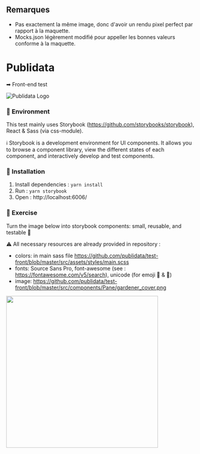 ## Remarques

- Pas exactement la même image, donc d'avoir un rendu pixel perfect par rapport à la maquette.
- Mocks.json légèrement modifié pour appeller les bonnes valeurs conforme à la maquette.

# Publidata
➡ Front-end test

![Publidata Logo](https://s3-eu-west-1.amazonaws.com/publidata-prod/resources/29+Cover+1500x500%402X.jpg "Publidata Logo")

### 🌳 Environment

This test mainly uses Storybook (https://github.com/storybooks/storybook), React & Sass (via css-module).

ℹ Storybook is a development environment for UI components. It allows you to browse a component library, view the different states of each component, and interactively develop and test components.

### 🔌 Installation

1. Install dependencies : `yarn install`
2. Run : `yarn storybook`
3. Open : http://localhost:6006/

### 💪 Exercise

Turn the image below into storybook components: small, reusable, and testable 🐒

:warning: All necessary resources are already provided in repository :

- colors: in main sass file https://github.com/publidata/test-front/blob/master/src/assets/styles/main.scss
- fonts: Source Sans Pro, font-awesome (see : https://fontawesome.com/v5/search), unicode (for emoji 🐝 & 🙆)
- image: https://github.com/publidata/test-front/blob/master/src/components/Pane/gardener_cover.png

<img src="https://s3-eu-west-1.amazonaws.com/publidata-prod/resources/sample.png" width="405">
